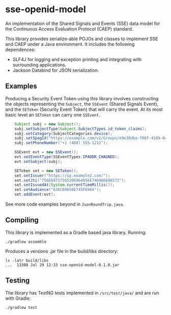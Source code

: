 # sse-openid-model

An implementation of the Shared Signals and Events (SSE) data model for the Continuous 
Access Evaluation Protocol (CAEP) standard.

This library provides serialize-able POJOs and classes to implement SSE and CAEP under
a Java environment. It includes the following dependences:

 - SLF4J for logging and exception printing and integrating with surrounding applications.
 - Jackson Databind for JSON serialization.
 
## Examples

Producing a Security Event Token using this library involves constructing the objects
representing the `Subject`, the `SSEvent` (Shared Signals Event), and the `SEToken` (Security 
Event Token) that will carry the event.  At its most basic level an `SEToken` can carry 
one `SSEvent`.  

```java
	Subject subj = new Subject();
	subj.setSubjectType(Subject.SubjectTypes.id_token_claims);
	subj.setCategory(SubjectCategories.device);
	subj.setSpagId("https://example.com/v2/Groups/e9e30dba-f08f-4109-8486-d5c6a331660a");
	subj.setPhoneNumber("+1 (408) 555-1212");

	SSEvent evt = new SSEvent();
	evt.setEventType(SSEventTypes.IPADDR_CHAGNED);
	evt.setSubject(subj);

	SEToken set = new SEToken();
	set.setIssuer("https://sp.example2.com/");
	set.setJti("756E69717565206964656E746966696572");
	set.setIssuedAt(System.currentTimeMillis());
	set.setAudience("636C69656E745F6964");
	set.addEvent(evt);
```

See more code examples beyond in `JsonRoundTrip.java`.

## Compiling
 
 This library is implemented as a Gradle based java library.  Running:
 
	./gradlew assemble

Produces a versions .jar file in the build/libs directory:

	ls -latr build/libs
	...  13308 Jul 29 12:33 sse-openid-model-0.1.0.jar
	
## Testing 

The library has TestNG tests implemented in `/src/test/java/` and are run with Gradle:

	./gradlew test

